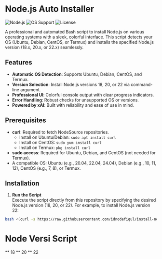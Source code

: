 # Node.js Auto Installer

![Node.js](https://img.shields.io/badge/Node.js-18%20%7C%2020%20%7C%2022-brightgreen)
![OS Support](https://img.shields.io/badge/OS-Ubuntu%20%7C%20Debian%20%7C%20CentOS%20%7C%20Termux-blue)
![License](https://img.shields.io/badge/License-MIT-yellow)

A professional and automated Bash script to install Node.js on various operating systems with a sleek, colorful interface. This script detects your OS (Ubuntu, Debian, CentOS, or Termux) and installs the specified Node.js version (18.x, 20.x, or 22.x) seamlessly.

## Features
- **Automatic OS Detection**: Supports Ubuntu, Debian, CentOS, and Termux.
- **Version Selection**: Install Node.js versions 18, 20, or 22 via command-line argument.
- **Professional UI**: Colorful console output with clear progress indicators.
- **Error Handling**: Robust checks for unsupported OS or versions.
- **Powered by xAI**: Built with reliability and ease of use in mind.

## Prerequisites
- **curl**: Required to fetch NodeSource repositories.
  - Install on Ubuntu/Debian: `sudo apt install curl`
  - Install on CentOS: `sudo yum install curl`
  - Install on Termux: `pkg install curl`
- **sudo access**: Required for Ubuntu, Debian, and CentOS (not needed for Termux).
- A compatible OS: Ubuntu (e.g., 20.04, 22.04, 24.04), Debian (e.g., 10, 11, 12), CentOS (e.g., 7, 8), or Termux.

## Installation
1. **Run the Script**  
   Execute the script directly from this repository by specifying the desired Node.js version (18, 20, or 22). For example, to install Node.js version 22:

```sh
bash <(curl -s https://raw.githubusercontent.com/idnodefiqul/install-nodejs/install.sh) 18
```

# Node Versi Script 

** 18
** 20
** 22
